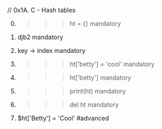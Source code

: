 // 0x1A. C - Hash tables


0. >>> ht = {}
mandatory

1. djb2
mandatory

2. key -> index
mandatory

3. >>> ht['betty'] = 'cool'
mandatory

4. >>> ht['betty']
mandatory

5. >>> print(ht)
mandatory

6. >>> del ht
mandatory

7. $ht['Betty'] = 'Cool'
#advanced
